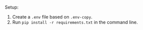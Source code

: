 Setup:
1. Create a `.env` file based on `.env-copy`.
2. Run `pip install -r requirements.txt` in the command line.